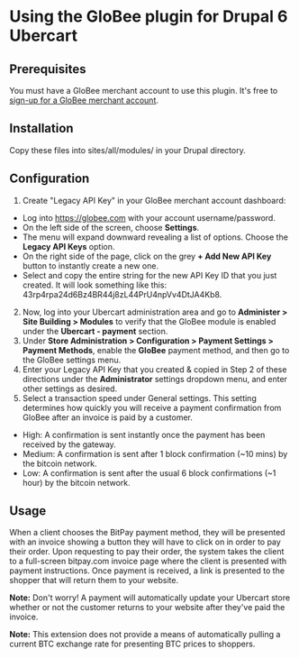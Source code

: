 # Using the GloBee plugin for Drupal 6 Ubercart

## Prerequisites
You must have a GloBee merchant account to use this plugin.  It's free to [sign-up for a GloBee merchant account](https://globee.com/).


## Installation

Copy these files into sites/all/modules/ in your Drupal directory.

## Configuration

1. Create "Legacy API Key" in your GloBee merchant account dashboard:
  * Log into https://globee.com with your account username/password.
  * On the left side of the screen, choose **Settings**.
  * The menu will expand downward revealing a list of options. Choose the **Legacy API Keys** option.
  * On the right side of the page, click on the grey **+ Add New API Key** button to instantly create a new one.
  * Select and copy the entire string for the new API Key ID that you just created. It will look something like this: 43rp4rpa24d6Bz4BR44j8zL44PrU4npVv4DtJA4Kb8.
2. Now, log into your Ubercart administration area and go to **Administer > Site Building > Modules** to verify that the GloBee module is enabled under the **Ubercart - payment** section.
3. Under **Store Administration > Configuration > Payment Settings > Payment Methods**, enable the **GloBee** payment method, and then go to the GloBee settings menu.
4. Enter your Legacy API Key that you created & copied in Step 2 of these directions under the **Administrator** settings dropdown menu, and enter other settings as desired.
5. Select a transaction speed under General settings. This setting determines how quickly you will receive a payment confirmation from GloBee after an invoice is paid by a customer.
  * High: A confirmation is sent instantly once the payment has been received by the gateway.
  * Medium: A confirmation is sent after 1 block confirmation (~10 mins) by the bitcoin network.
  * Low: A confirmation is sent after the usual 6 block confirmations (~1 hour) by the bitcoin network.

## Usage

When a client chooses the BitPay payment method, they will be presented with an invoice showing a button they will have to click on in order to pay their order.  Upon requesting to pay their order, the system takes the client to a full-screen bitpay.com invoice page where the client is presented with payment instructions.  Once payment is received, a link is presented to the shopper that will return them to your website.

**Note:** Don't worry!  A payment will automatically update your Ubercart store whether or not the customer returns to your website after they've paid the invoice.

**Note:** This extension does not provide a means of automatically pulling a current BTC exchange rate for presenting BTC prices to shoppers.
